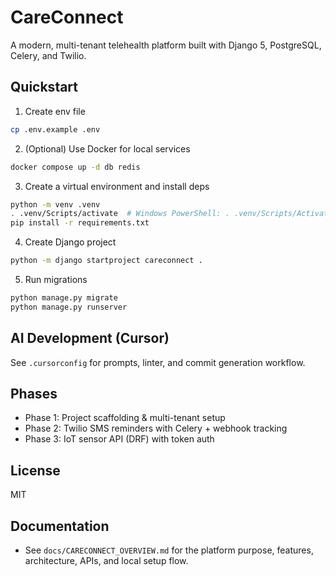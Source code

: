 # CareConnect

A modern, multi-tenant telehealth platform built with Django 5, PostgreSQL, Celery, and Twilio.

## Quickstart

1. Create env file

```bash
cp .env.example .env
```

2. (Optional) Use Docker for local services

```bash
docker compose up -d db redis
```

3. Create a virtual environment and install deps

```bash
python -m venv .venv
. .venv/Scripts/activate  # Windows PowerShell: . .venv/Scripts/Activate.ps1
pip install -r requirements.txt
```

4. Create Django project

```bash
python -m django startproject careconnect .
```

5. Run migrations

```bash
python manage.py migrate
python manage.py runserver
```

## AI Development (Cursor)

See `.cursorconfig` for prompts, linter, and commit generation workflow.

## Phases
- Phase 1: Project scaffolding & multi-tenant setup
- Phase 2: Twilio SMS reminders with Celery + webhook tracking
- Phase 3: IoT sensor API (DRF) with token auth

## License
MIT

## Documentation

- See `docs/CARECONNECT_OVERVIEW.md` for the platform purpose, features, architecture, APIs, and local setup flow.
